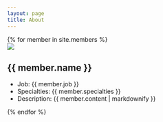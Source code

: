 ```yaml
---
layout: page
title: About
---
```

<section>
  {% for member in site.members %}
    <div>
      <img class="about_logo" src="{{ member.logo }}" />
      <h2 class="about_title">{{ member.name }}</h2>
    </div>
    <ul>
      <li>Job: {{ member.job }}</li>
      <li>Specialties: {{ member.specialties }}</li>
      <li>Description: {{ member.content | markdownify }}</li>
    </ul>
  {% endfor %}
</section>
